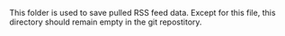 This folder is used to save pulled RSS feed data. Except for this file, this directory should remain empty in the git repostitory.

